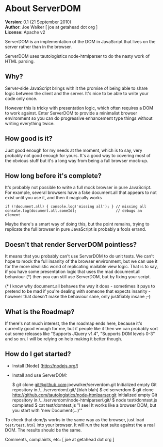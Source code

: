 
About ServerDOM
===============

**Version**: 0.1 (21 September 2010)  
**Author**: Joe Walker [ joe at getahead dot org ]  
**License**: Apache v2  

ServerDOM is an implementation of the DOM in JavaScript that lives on the server
rather than in the browser.

ServerDOM uses tautologistics node-htmlparser to do the nasty work of HTML
parsing.


Why?
----

Server-side JavaScript brings with it the promise of being able to share logic
between the client and the server. It's nice to be able to write your code only
once.

However this is tricky with presentation logic, which often requires a DOM to
work against. Enter ServerDOM to provide a minimalist browser environment so
you can do progressive enhancement type things without writing everything twice.


How good is it?
---------------

Just good enough for my needs at the moment, which is to say, very probably
not good enough for yours. It's a good way to covering most of the obvious stuff
but it's a long way from being a full browser mock-up.


How long before it's complete?
------------------------------

It's probably not possible to write a full mock browser in pure JavaScript.
For example, several browsers have a fake document.all that appears to not
exist until you use it, and then it magically works

    if (!document.all) { console.log('missing all'); } // missing all
    console.log(document.all.someId);                  // debugs an element

Maybe there's a smart way of doing this, but the point remains, trying to
replicate the full browser in pure JavaScript is probably a fools errand.


Doesn't that render ServerDOM pointless?
----------------------------------------

It means that you probably can't use ServerDOM to do unit tests. We can't hope
to mock the full insanity of the browser environment, but we can use it for the
more idealistic world of replicating mailable view logic. That is to say, if you
have some presentation logic that uses the mad document.all behaviour (*) then
you can still use ServerDOM, but by fixing your script.

(* I know why document.all behaves the way it does - sometimes it pays to
pretend to be mad if you're dealing with someone that expects insanity - however
that doesn't make the behaviour sane, only justifiably insane ;-)


What is the Roadmap?
--------------------

If there's not much interest, the the roadmap ends here, because it's currently
good enough for me, but if people like it then we can probably sort out some
releases like "Supports JQuery v1.4", "Supports DOM levels 0-3" and so on. I
will be relying on help making it better though.


How do I get started?
---------------------

* Install [Node] (http://nodejs.org/)
* Install and use ServerDOM:

    $ git clone git@github.com:joewalker/serverdom.git
    Initialized empty Git repository in /.../serverdom/.git/
    [blah blah]
    $ cd serverdom
    $ git clone http://github.com/tautologistics/node-htmlparser.git
    Initialized empty Git repository in /.../serverdom/node-htmlparser/.git/
    $ node test/domtest.js
    completed
    $ cat test/domtest.js
    "I see! It works like a browser DOM, but you start with 'new Document(...)'"

To check that dom/js works in the same way as the browser, just load
`test/test.html` into your browser. It will run the test suite against the a
real DOM. The results should be the same.

Comments, complaints, etc: [ joe at getahead dot org ]
